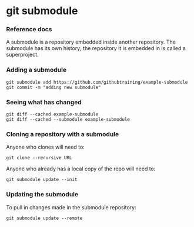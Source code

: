 # git submodule

### Reference docs

A submodule is a repository embedded inside another repository. The submodule has its own history; the repository it is embedded in is called a superproject.

### Adding a submodule

```
git submodule add https://github.com/githubtraining/example-submodule
git commit -m "adding new submodule"
```

### Seeing what has changed

```
git diff --cached example-submodule
git diff --cached --submodule example-submodule
```

### Cloning a repository with a submodule

Anyone who clones will need to:

```
git clone --recursive URL
```

Anyone who already has a local copy of the repo will need to:

```
git submodule update --init
```

### Updating the submodule

To pull in changes made in the submodule repository:

```
git submodule update --remote
```
